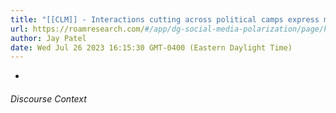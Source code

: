 ```yaml
---
title: "[[CLM]] - Interactions cutting across political camps express more negative sentiment than interactions among like-minded individuals and this depdends on the platform."
url: https://roamresearch.com/#/app/dg-social-media-polarization/page/kaaZBxRjH
author: Jay Patel
date: Wed Jul 26 2023 16:15:30 GMT-0400 (Eastern Daylight Time)
---
```


- 

###### Discourse Context


